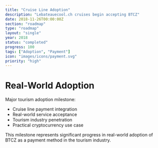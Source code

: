 ```yaml
---
title: "Cruise Line Adoption"
description: "Lebateauecool.ch cruises begin accepting BTCZ"
date: 2018-11-26T00:00:00Z
section: "roadmap"
type: "roadmap"
layout: "single"
year: 2018
status: "completed"
progress: 100
tags: ["Adoption", "Payment"]
icon: "images/icons/payment.svg"
priority: "high"
---
```


# Real-World Adoption

Major tourism adoption milestone:
- Cruise line payment integration
- Real-world service acceptance
- Tourism industry penetration
- Practical cryptocurrency use case

This milestone represents significant progress in real-world adoption of BTCZ as a payment method in the tourism industry.
